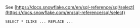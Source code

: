 See [https://docs.snowflake.com/en/sql-reference/sql/select](https://docs.snowflake.com/en/sql-reference/sql/select)
```
SELECT * ILIKE ... REPLACE ...
```
